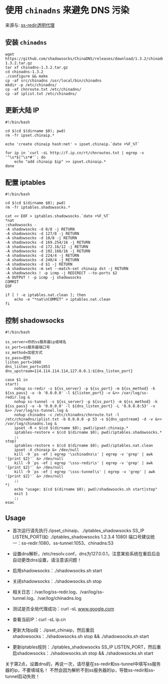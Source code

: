 # 使用 `chinadns` 来避免 DNS 污染

来源与: [ss-redir透明代理](https://www.zfl9.com/ss-redir.html)

## 安装 `chinadns`
```shell
wget https://github.com/shadowsocks/ChinaDNS/releases/download/1.3.2/chinadns-1.3.2.tar.gz
tar xf chinadns-1.3.2.tar.gz
cd chinadns-1.3.2
./configure && make
cp -af src/chinadns /usr/local/bin/chinadns
mkdir -p /etc/chinadns/
cp -af chnroute.txt /etc/chinadns/
cp -af iplist.txt /etc/chinadns/
```

## 更新大陆 IP
```shell
#!/bin/bash

cd $(cd $(dirname $0); pwd)
rm -fr ipset.chinaip.*

echo 'create chinaip hash:net' > ipset.chinaip.`date +%F_%T`

for ip in `curl -sL http://f.ip.cn/rt/chnroutes.txt | egrep -v '^\s*$|^\s*#'`; do
    echo "add chinaip $ip" >> ipset.chinaip.*
done
```

## 配置 iptables
```shell
#!/bin/bash

cd $(cd $(dirname $0); pwd)
rm -fr iptables.shadowsocks.*

cat << EOF > iptables.shadowsocks.`date +%F_%T`
*nat
:shadowsocks -
-A shadowsocks -d 0/8 -j RETURN
-A shadowsocks -d 127/8 -j RETURN
-A shadowsocks -d 10/8 -j RETURN
-A shadowsocks -d 169.254/16 -j RETURN
-A shadowsocks -d 172.16/12 -j RETURN
-A shadowsocks -d 192.168/16 -j RETURN
-A shadowsocks -d 224/4 -j RETURN
-A shadowsocks -d 240/4 -j RETURN
-A shadowsocks -d $1 -j RETURN
-A shadowsocks -m set --match-set chinaip dst -j RETURN
-A shadowsocks ! -p icmp -j REDIRECT --to-ports $2
-A OUTPUT ! -p icmp -j shadowsocks
COMMIT
EOF

if [ ! -e iptables.nat.clean ]; then
    echo -e "*nat\nCOMMIT" > iptables.nat.clean
fi
```

## 控制 shadowsocks
```shell
#!/bin/bash

ss_server=你的ss服务器ip或域名
ss_port=ss服务器端口号
ss_method=加密方式
ss_pass=密码
listen_port=1080
dns_listen_port=1053
dns_upstream=114.114.114.114,127.0.0.1:${dns_listen_port}

case $1 in
start)
    nohup ss-redir -s ${ss_server} -p ${ss_port} -m ${ss_method} -k ${ss_pass} -u -b '0.0.0.0' -l ${listen_port} -v &>> /var/log/ss-redir.log &
    nohup ss-tunnel -s ${ss_server} -p ${ss_port} -m ${ss_method} -k ${ss_pass} -u -b '0.0.0.0' -l ${dns_listen_port} -L '8.8.8.8:53' -v &>> /var/log/ss-tunnel.log &
    nohup chinadns -c /etc/chinadns/chnroute.txt -l /etc/chinadns/iplist.txt -b 0.0.0.0 -p 53 -s ${dns_upstream} -d -v &>> /var/log/chinadns.log &
    ipset -R < $(cd $(dirname $0); pwd)/ipset.chinaip.*
    iptables-restore < $(cd $(dirname $0); pwd)/iptables.shadowsocks.*
    ;;
stop)
    iptables-restore < $(cd $(dirname $0); pwd)/iptables.nat.clean
    ipset -X chinaip &> /dev/null
    kill -9 `ps -ef | egrep '\schinadns\s' | egrep -v 'grep' | awk '{print $2}'` &> /dev/null
    kill -9 `ps -ef | egrep '\sss-redir\s' | egrep -v 'grep' | awk '{print $2}'` &> /dev/null
    kill -9 `ps -ef | egrep '\sss-tunnel\s' | egrep -v 'grep' | awk '{print $2}'` &> /dev/null
    ;;
*)
    echo "usage: $(cd $(dirname $0); pwd)/shadowsocks.sh start|stop"
    exit 1
    ;;
esac
```

## Usage

+ 首次运行请先执行./ipset_chinaip、./iptables_shadowsocks SS_IP LISTEN_PORT(如: ./iptables_shadowsocks 1.2.3.4 1080)
端口号建议统一：ss-redir:1080、ss-tunnel:1053、chinadns:53

+ 设置dns解析，/etc/resolv.conf，dns为127.0.0.1，注意某些系统在重启后会自动更改dns设置，请注意该问题！

+ 启用shadowsocks：./shadowsocks.sh start

+ 关闭shadowsocks：./shadowsocks.sh stop

+ 相关日志：/var/log/ss-redir.log、/var/log/ss-tunnel.log、/var/log/chinadns.log

+ 测试是否全局代理成功：curl -sL www.google.com

+ 查看当前IP：curl -sL ip.cn

+ 更新大陆ip段：./ipset_chinaip，然后重启shadowsocks：./shadowsocks.sh stop && ./shadowsocks.sh start

+ 更新iptables规则：./iptables_shadowsocks SS_IP LISTEN_PORT，然后重启shadowsocks：./shadowsocks.sh stop && ./shadowsocks.sh start

关于第2点，设置dns的，再说一次，请尽量在ss-redir和ss-tunnel中填写ss服务器的ip，不要填域名！
不然会因为解析不到ss服务器的ip，导致ss-redir和ss-tunnel启动失败！
